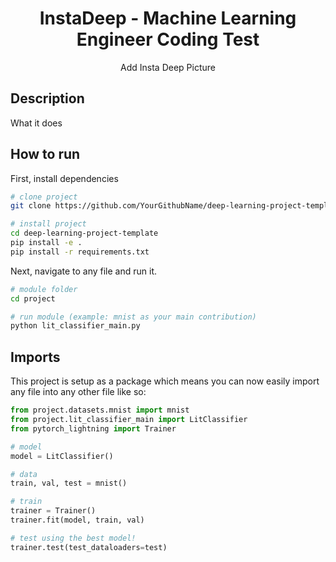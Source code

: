 <div align="center">    
 
# InstaDeep - Machine Learning Engineer Coding Test  

Add Insta Deep Picture


<!--  
Conference   
-->   
</div>
 
## Description   
What it does   

## How to run   
First, install dependencies   
```bash
# clone project   
git clone https://github.com/YourGithubName/deep-learning-project-template

# install project   
cd deep-learning-project-template 
pip install -e .   
pip install -r requirements.txt
 ```   
 Next, navigate to any file and run it.   
 ```bash
# module folder
cd project

# run module (example: mnist as your main contribution)   
python lit_classifier_main.py    
```

## Imports
This project is setup as a package which means you can now easily import any file into any other file like so:
```python
from project.datasets.mnist import mnist
from project.lit_classifier_main import LitClassifier
from pytorch_lightning import Trainer

# model
model = LitClassifier()

# data
train, val, test = mnist()

# train
trainer = Trainer()
trainer.fit(model, train, val)

# test using the best model!
trainer.test(test_dataloaders=test)
```

